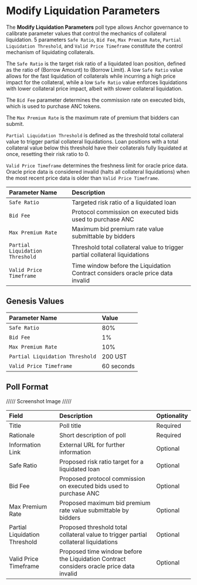 # Modify Liquidation Parameters

The **Modify Liquidation Parameters** poll type allows Anchor governance to calibrate parameter values that control the mechanics of collateral liquidation. 5 parameters `Safe Ratio`, `Bid Fee`, `Max Premium Rate`, `Partial Liquidation Threshold`, and `Valid Price Timeframe` constitute the control mechanism of liquidating collaterals.

The `Safe Ratio` is the target risk ratio of a liquidated loan position, defined as the ratio of \(Borrow Amount\) to \(Borrow Limit\). A low `Safe Ratio` value allows for the fast liquidation of collaterals while incurring a high price impact for the collateral, while a low `Safe Ratio` value enforces liquidations with lower collateral price impact, albeit with slower collateral liquidation.

The `Bid Fee` parameter determines the commission rate on executed bids, which is used to purchase ANC tokens.

The `Max Premium Rate` is the maximum rate of premium that bidders can submit. 

`Partial Liquidation Threshold` is defined as the threshold total collateral value to trigger partial collateral liquidations. Loan positions with a total collateral value below this threshold have their collaterals fully liquidated at once, resetting their risk ratio to 0.

`Valid Price Timeframe` determines the freshness limit for oracle price data. Oracle price data is considered invalid \(halts all collateral liquidations\) when the most recent price data is older than `Valid Price Timeframe`.

| Parameter Name | Description |
| :--- | :--- |
| `Safe Ratio` | Targeted risk ratio of a liquidated loan |
| `Bid Fee` | Protocol commission on executed bids used to purchase ANC |
| `Max Premium Rate` | Maximum bid premium rate value submittable by bidders |
| `Partial Liquidation Threshold` | Threshold total collateral value to trigger partial collateral liquidations |
| `Valid Price Timeframe` | Time window before the Liquidation Contract considers oracle price data invalid |

## Genesis Values

| Parameter Name | Value |
| :--- | :--- |
| `Safe Ratio` | 80% |
| `Bid Fee` | 1% |
| `Max Premium Rate` | 10% |
| `Partial Liquidation Threshold` | 200 UST |
| `Valid Price Timeframe` | 60 seconds |

## Poll Format

///// Screenshot Image /////

| Field | Description | Optionality |
| :--- | :--- | :--- |
| Title | Poll title | Required |
| Rationale | Short description of poll | Required |
| Information Link | External URL for further information | Optional |
| Safe Ratio | Proposed risk ratio target for a liquidated loan | Optional |
| Bid Fee | Proposed protocol commission on executed bids used to purchase ANC | Optional |
| Max Premium Rate | Proposed maximum bid premium rate value submittable by bidders | Optional |
| Partial Liquidation Threshold | Proposed threshold total collateral value to trigger partial collateral liquidations | Optional |
| Valid Price Timeframe | Proposed time window before the Liquidation Contract considers oracle price data invalid | Optional |

